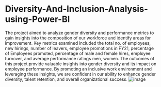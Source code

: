 # Diversity-And-Inclusion-Analysis-using-Power-BI
The project aimed to analyze gender diversity and performance metrics to gain insights into the composition of our workforce and identify areas for improvement. Key metrics examined included the total no. of employees, new hirings, number of leavers, employee promotions in FY21, percentage of Employees promoted, percentage of male and female hires, employee turnover, and average performance ratings men, women.
The outcomes of this project provide valuable insights into gender diversity and its impact on employee performance. By promoting an inclusive work environment and leveraging these insights, we are confident in our ability to enhance gender diversity, talent retention, and overall organizational success.
![image](https://github.com/laxmivish/Diversity-And-Inclusion-Analysis-using-Power-BI/assets/129850080/ed2dc516-4bc6-48db-8d25-f5fb0c2de5b1)
